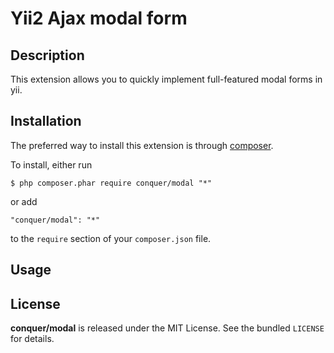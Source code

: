 Yii2 Ajax modal form
=================

## Description

This extension allows you to quickly implement full-featured modal forms in yii.

## Installation

The preferred way to install this extension is through [composer](http://getcomposer.org/download/). 

To install, either run

```
$ php composer.phar require conquer/modal "*"
```
or add

```
"conquer/modal": "*"
```

to the ```require``` section of your `composer.json` file.

## Usage


## License

**conquer/modal** is released under the MIT License. See the bundled `LICENSE` for details.
